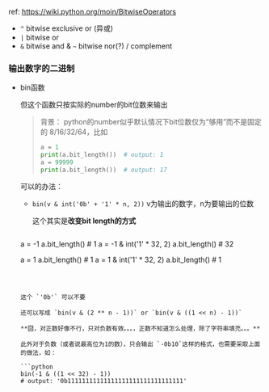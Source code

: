 

ref: https://wiki.python.org/moin/BitwiseOperators

* `^` bitwise exclusive or (异或)
* `|` bitwise or
* `&` bitwise and
& `~` bitwise nor(?) / complement 

### 输出数字的二进制

* bin函数

  但这个函数只按实际的number的bit位数来输出
  > 背景： python的number似乎默认情况下bit位数仅为“够用”而不是固定的 8/16/32/64，比如
  >
  > ```python
  > a = 1
  > print(a.bit_length())  # output: 1
  > a = 99999
  > print(a.bit_length())  # output: 17
  > ```
  
  可以的办法：
  
  * `bin(v & int('0b' + '1' * n, 2))` v为输出的数字，n为要输出的位数
  
    这个其实是**改变bit length的方式** 
  
    ```python
  a = -1
    a.bit_length()  # 1
  a = -1 & int('1' * 32, 2)
    a.bit_length()  # 32
    
    a = 1
    a.bit_length()  # 1
    a = 1 & int('1' * 32, 2)
    a.bit_length()  # 1
    ```
    
    
    
    这个 `'0b'` 可以不要
    
    还可以写成 `bin(v & (2 ** n - 1))` or `bin(v & ((1 << n) - 1))`
    
    **囧，对正数好像不行，只对负数有效。。。，正数不知道怎么处理，除了字符串填充。。。**
  
  此外对于负数（或者说最高位为1的数），只会输出 `-0b10`这样的格式，也需要采取上面的做法，如：
  
  ```python
   bin(-1 & ((1 << 32) - 1))
  # output: '0b11111111111111111111111111111111'
  ```
  
  
  
  